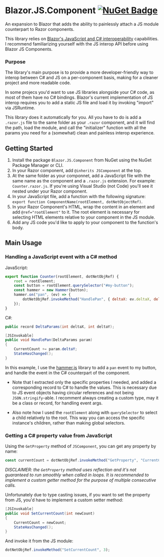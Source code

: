 # Blazor.JS.Component [![NuGet Badge](https://buildstats.info/nuget/Blazor.JS.Component)](https://www.nuget.org/packages/Blazor.JS.Component/)
An expansion to Blazor that adds the ability to painlessly attach a JS module counterpart to Razor components.

This library relies on [Blazor's JavaScript and C# interoperability](https://learn.microsoft.com/en-us/aspnet/core/blazor/javascript-interoperability/?view=aspnetcore-7.0) capabilities. I recommend familiarizing yourself with the JS interop API before using Blazor JS Components.

### Purpose
The library's main purpose is to provide a more developer-friendly way to interop between C# and JS on a per-component basis, making for a cleaner project and more readable code.

In some projecs you'd want to use JS libraries alongside your C# code, as most of them have no C# bindings. Blazor's current implementation of JS interop requires you to add a static JS file and load it by invoking "import" via JSRuntime.

This library does it automatically for you. All you have to do is add a `.razor.js` file to the same folder as your `.razor` component, and it will find the path, load the module, and call the "initializer" function with all the params you need for a (somewhat) clean and painless interop experience.


## Getting Started

1. Install the package `Blazor.JS.Component` from NuGet using the NuGet Package Manager or CLI.
2. In your Razor component, add `@inherits JSComponent` at the top.
3. At the same folder as your componnet, add a JavaScript file with the same name as the component and a `.razor.js` extension. For example: `Counter.razor.js`. If you're using Visual Studio (not Code) you'll see it nested under your Razor component.
4. In your JavaScript file, add a function with the following signature: `export function ComponentName(rootElement, dotNetObjectRef)`.
5. In your Razor Component's HTML, wrap the content in an element and add `@ref="rootElement"` to it. The root element is necessary for selecting HTML elements relative to your component in the JS module.
6. Add any JS code you'd like to apply to your component to the function's body.

## Main Usage

### Handling a JavaScript event with a C# method

JavaScript:
```javascript
export function Counter(rootElement, dotNetObjRef) {
    root = rootElement;
    const button = rootElement.querySelector("#my-button");
    const hammer = new Hammer(button);
    hammer.on("pan", (ev) => {
        dotNetObjRef.invokeMethod("HandlePan", { deltaX: ev.deltaX, deltaY: ev.deltaY });
    });
}
```

C#:
```cs
public record DeltaParams(int deltaX, int deltaY);

[JSInvokable]
public void HandlePan(DeltaParams param)
{
    CurrentCount += param.deltaY;
    StateHasChanged();
}
```

In this example, I use the [hammer.js](https://hammerjs.github.io) library to add a `pan` event to my button, and handle the event in the C# counterpart of the component.

* Note that I extracted only the specific properties I needed, and added a corresponding record to C# to handle the values. This is necessary due to JS event objects having circular references and not being `JSON.stringify`-able. I recomment always creating a custom type, may it be a class or record, for handling event args.

* Also note how I used the `rootElement` along with `querySelector` to select a child relatively to the root. This way you can access the specific instance's children, rather than making global selectors.

### Getting a C# property value from JavaScript

Using the `GetProperty` method of `JSComponent`, you can get any property by name:

```javascript
const currentCount = dotNetObjRef.invokeMethod("GetProperty", "CurrentCount");
```
<i>DISCLAIMER: the `GetProperty` method uses reflection and it's not guaranteed to run smoothly when called in loops. It is recommended to implement a custom getter method for the purpose of multiple consecutive calls.</i>

Unfortunately due to type casting issues, if you want to set the property from JS, you'd have to implement a custom setter method:
```cs
[JSInvokable]
public void SetCurrentCount(int newCount) 
{
    CurrentCount = newCount;
    StateHasChanged();
}
```
And invoke it from the JS module:
```javascript
dotNetObjRef.invokeMethod("SetCurrentCount", 3);
```

